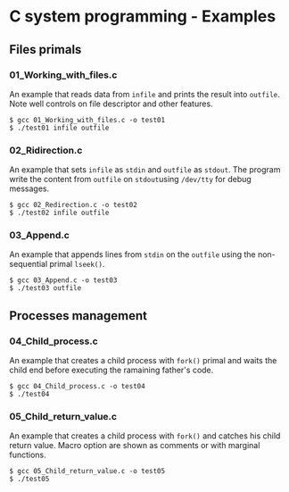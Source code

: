 # C system programming - Examples

## Files primals

### 01_Working_with_files.c

An example that reads data from `infile` and prints the result into `outfile`. Note well controls on file descriptor and other features.

```console
$ gcc 01_Working_with_files.c -o test01
$ ./test01 infile outfile
```

### 02_Ridirection.c

An example that sets `infile` as `stdin` and `outfile` as `stdout`. The program write the content from `outfile` on `stdout`using `/dev/tty` for debug messages.

```console
$ gcc 02_Redirection.c -o test02
$ ./test02 infile outfile
```

### 03_Append.c

An example that appends lines from `stdin` on the `outfile` using the non-sequential primal `lseek()`.

```console
$ gcc 03_Append.c -o test03
$ ./test03 outfile
```

## Processes management

### 04_Child_process.c

An example that creates a child process with `fork()` primal and waits the child end before executing the ramaining father's code.

```console
$ gcc 04_Child_process.c -o test04
$ ./test04
```

### 05_Child_return_value.c

An example that creates a child process with `fork()` and catches his child return value. Macro option are shown as comments or with marginal functions.

```console
$ gcc 05_Child_return_value.c -o test05
$ ./test05
```